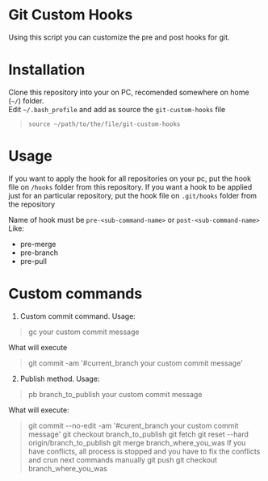 # Git Custom Hooks

Using this script you can customize the pre and post hooks for git.

# Installation

Clone this repository into your on PC, recomended somewhere on home (` ~/ `) folder. <br/>
Edit `~/.bash_profile` and add as source the `git-custom-hooks` file
> `source ~/path/to/the/file/git-custom-hooks`

# Usage

If you want to apply the hook for all repositories on your pc, put the hook file on `/hooks` folder from this repository.
If you want a hook to be applied just for an particular repository, put the hook file on `.git/hooks` folder from the repository

Name of hook must be `pre-<sub-command-name>` or `post-<sub-command-name>` <br/>
Like:

- pre-merge
- pre-branch
- pre-pull

# Custom commands

1. Custom commit command.
Usage:
> gc your custom commit message
  
What will execute
> git commit -am '#current_branch your custom commit message'

2. Publish method.
Usage:
> pb branch_to_publish your custom commit message

What will execute:
> git commit --no-edit -am '#curent_branch your custom commit message'
> git checkout branch_to_publish
> git fetch
> git reset --hard origin/branch_to_publish
> git merge branch_where_you_was 
If you have conflicts, all process is stopped and you have to fix the conflicts and crun next commands manually
> git push
> git checkout branch_where_you_was

